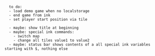 
      to do:
      - load demo game when no localstorage
      - end game from ink
      - set player start position via tile

      - maybe: show title at beginning
      - maybe: special ink commands:
        - switch map
        - change all tiles value1 to value2
      - maybe: status bar shows contents of a all special ink variables starting with $, nothing else
